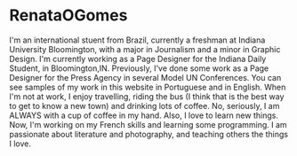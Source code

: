 # RenataOGomes

I'm an international stuent from Brazil, currently a freshman at Indiana University Bloomington, with a major in Journalism and a minor in Graphic Design. I'm currently working as a Page Designer for the Indiana Daily Student, in Bloomington,IN. Previously, I've done some work as a Page Designer for the Press Agency in several Model UN Conferences. You can see samples of my work in this website in Portuguese and in English.
When I'm not at work, I enjoy travelling, riding the bus (I think that is the best way to get to know a new town) and drinking lots of coffee. No, seriously, I am ALWAYS with a cup of coffee in my hand. Also, I love to learn new things. Now, I'm working on my French skills and learning some programming. I am passionate about literature and photography, and teaching others the things I love. 
